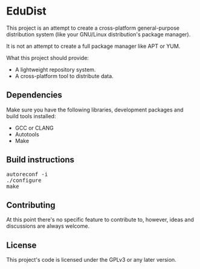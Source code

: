 EduDist
=======

This project is an attempt to create a cross-platform general-purpose 
distribution system (like your GNU/Linux distribution's package manager).

It is not an attempt to create a full package manager like APT or YUM.

What this project should provide:

* A lightweight repository system.
* A cross-platform tool to distribute data.


Dependencies
------------

Make sure you have the following libraries, development packages and build
tools installed:

* GCC or CLANG
* Autotools
* Make

Build instructions
------------------

<pre>
autoreconf -i
./configure
make
</pre>

Contributing
------------

At this point there's no specific feature to contribute to, however, ideas
and discussions are always welcome.

License
-------

This project's code is licensed under the GPLv3 or any later version.
